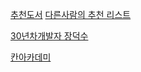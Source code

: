 [추천도서](https://okky.kr/article/395414)
[다른사람의 추천 리스트](https://github.com/Frankle97/study-collection-backend)

[30년차개발자 장덕수](https://www.facebook.com/tyzapzi/videos/501140083727655/UzpfSTUxNjk1NzUzNjoxMDE1NTA1OTA0MDkyNzUzNw/?eid=ARA7XlTiOD9mb9zAbpQQsHenAhaq_Ac5XSyTq-sY991zV1OUjT3qKvl3vMonzc9wlKtiRHyqf5ejjZb1&hc_ref=ARRaWptbGO84x14-6HrTqXNbTu3RSyh7pA7ECIYjUQM18DrwiGOb9NnzvFr0KKGLmjQ&fref=nf)

[칸아카데미](https://en.khanacademy.org/computing/code-org/computers-and-the-internet/internet-works/v/the-internet-cybersecurity-and-crime)
